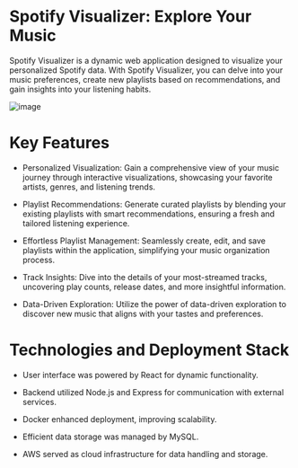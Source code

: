 # Spotify Visualizer: Explore Your Music

Spotify Visualizer is a dynamic web application designed to visualize your personalized Spotify data. With Spotify Visualizer, you can delve into your music preferences, create new playlists based on recommendations, and gain insights into your listening habits.

![image](https://raw.githubusercontent.com/pprahas/Spotify-Visualizer/main/screenshot.png)

# Key Features

- Personalized Visualization: Gain a comprehensive view of your music journey through interactive visualizations, showcasing your favorite artists, genres, and listening trends.

- Playlist Recommendations: Generate curated playlists by blending your existing playlists with smart recommendations, ensuring a fresh and tailored listening experience.

- Effortless Playlist Management: Seamlessly create, edit, and save playlists within the application, simplifying your music organization process.

- Track Insights: Dive into the details of your most-streamed tracks, uncovering play counts, release dates, and more insightful information.

- Data-Driven Exploration: Utilize the power of data-driven exploration to discover new music that aligns with your tastes and preferences.

# Technologies and Deployment Stack

- User interface was powered by React for dynamic functionality.

- Backend utilized Node.js and Express for communication with external services.

- Docker enhanced deployment, improving scalability.

- Efficient data storage was managed by MySQL.

- AWS served as cloud infrastructure for data handling and storage.
